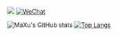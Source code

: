 [![](https://leetcode-badge.haozibi.dev/v1cn/solved/maxusun.svg?style=flat-square&labelColor=black&color=%23ffa116&label=Solved&query=solvedOverTotal&logo=leetcode&logoColor=yellow)](https://www.leetcode-cn.com/u/maxusun)
[![WeChat](https://img.shields.io/badge/WeChat-mx_ninthSun-brightgreen.svg?style=flat-square&logo=Juejin)](wechat_qr_code.jpg?raw=true)
<!-- ![](https://stats.justsong.cn/api/leetcode/?username=maxusun&cn=true) -->

![MaXu's GitHub stats](https://github-readme-stats.vercel.app/api?username=maxusun&show_icons=true)
[![Top Langs](https://github-readme-stats.vercel.app/api/top-langs/?username=maxusun)](https://github.com/anuraghazra/github-readme-stats)
